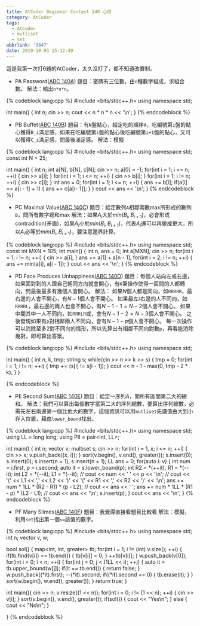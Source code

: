 ```yaml
---
title: AtCoder Beginner Contest 140 心得
category: AtCoder
tags:
  - AtCoder
  - mutliset
  - set
abbrlink: '3847'
date: 2019-10-03 15:12:49
---
```

這是我第一次打6題的AtCoder，太久沒打了，都不知道改賽制。
<!-- more -->
* PA Password([ABC 140A](https://atcoder.jp/contests/abc140/tasks/abc140_a))
題目：密碼有三位數，由`n`種數字組成，求組合數。
解法：輸出`n*n*n`。

{% codeblock lang:cpp %}
#include <bits/stdc++.h>
using namespace std;
 
int main()
{
    int n;
    cin >> n;
    cout << n * n * n << '\n';
}
{% endcodeblock %}

* PB Buffet([ABC 140B](https://atcoder.jp/contests/abc140/tasks/abc140_b))
題目：有`N`盤點心，給定吃的順序`A`，吃編號第`i`盤的點心獲得`B_i`滿足感，如果在吃編號第`i`盤的點心後吃編號第`i+1`盤的點心，又可以獲得`C_i`滿足感，問最後滿足感。
解法：模擬

{% codeblock lang:cpp %}
#include <bits/stdc++.h>
using namespace std;
const int N = 25;

int main()
{
    int n;
    int a[N], b[N], c[N];
    cin >> n;
    a[0] = -1;
    for(int i = 1; i <= n; ++i)
    {
        cin >> a[i];
    }
    for(int i = 1; i <= n; ++i)
    {
        cin >> b[i];
    }
    for(int i = 1; i != n; ++i)
    {
        cin >> c[i];
    }
    int ans = 0;
    for(int i = 1; i <= n; ++i)
    {
        ans += b[i];
        if(a[i] == a[i - 1] + 1)
        {
            ans += c[a[i- 1]];
        }
    }
    cout << ans << '\n';
}
{% endcodeblock %}

* PC Maximal Value([ABC 140C](https://atcoder.jp/contests/abc140/tasks/abc140_c))
題目：給定數列`A`相鄰兩數max所形成的數列`B`，問所有數字總和max
解法：如果$A_i$大於$min(B_i, B_{i + 1})$，必會形成contradition(矛盾)，如果$A_i$小於$min(B_i, B_{i + 1})$，代表$A_i$還可以再變成更大，所以$A_i$必等於$min(B_i, B_{i + 1})$，要注意邊界計算。

{% codeblock lang:cpp %}
#include <bits/stdc++.h>
using namespace std;
const int MXN = 105;
int main()
{
    int n, ans = 0;
    int a[MXN];
    cin >> n;
    for(int i = 1; i != n; ++i)
    {
        cin >> a[i];
    }
    ans += a[1] + a[n - 1];
    for(int i = 2; i != n; ++i)
    {
        ans += min(a[i], a[i - 1]);
    }
    cout << ans << '\n';
}
{% endcodeblock %}

* PD Face Produces Unhappiness([ABC 140D](https://atcoder.jp/contests/abc140/tasks/abc140_d))
題目：每個人站向左或右邊，如果面對到的人跟自己朝同方向就會開心，有`K`筆操作使得一區間的人都轉向，問最後最多有幾個人會開心。
解法：
如果$N$個人都是同向，如`RRRRR`，最右邊的人會不開心，有$N - 1$個人會不開心。
如果最左/右邊的人不同向，如`RRRRL`，最右邊的兩人也會不開心，有$N - 1 - 1 = N - 2$個人會不開心。
如果中間其中一人不同向，如`RRRLR`或，會有$N - 1 - 2 = N - 3$個人會不開心。
之後發現如果有`p`對相鄰兩人不同向，會有$N - 1 - p$個人會不開心。
每一次操作可以消除至多2對不同向的情形，所以先算出有相鄰不同向對數`p`，再看能消除幾對，即可算出答案。

{% codeblock lang:cpp %}
#include <bits/stdc++.h>
using namespace std;

int main()
{
    int n, k, tmp;
    string s;
    while(cin >> n >> k >> s)
    {
        tmp = 0;
        for(int i = 1; i != n; ++i)
        {
            tmp += (s[i] != s[i - 1]);
        }
        cout << n - 1  - max(0, tmp - 2 * k);
    }
}

{% endcodeblock %}

* PE Second Sum([ABC 140E](https://atcoder.jp/contests/abc140/tasks/abc140_e))
題目：給定一序列$A$，問所有區間第二大的總和。
解法：我們可以算出每個數字當第二大的序列總數，要算出序列總數，必需先左右兩邊第一個比他大的數字，這個資訊可以用`mutliset`先講值由大到小存入位置，藉由`lower_bound`找出。

{% codeblock lang:cpp %}
#include <bits/stdc++.h>
using namespace std;
using LL = long long;
using PII = pair<int, LL>;

int main()
{
    int n;
    vector<PII> v;
    multiset<int> s;
    cin >> n;
    for(int i = 1, x; i <= n; ++i)
    {
        cin >> x;
        v.push_back({x, i});
    }
    sort(v.begin(), v.end(), greater<PII>());
    s.insert(0); s.insert(0);
    s.insert(n + 1); s.insert(n + 1);
    LL ans = 0;
    for(auto i: v)
    {
        int num = i.first, p = i.second;
        auto it = s.lower_bound(p);
        int R2 = *(++it), R1 = *(--it);
        int L2 = *(--it), L1 = *(--it);
        // cout << num << ' ' << p << '\n';
        // cout << '(' << L1 << ',' << L2 << ')' << '(' << R1 << ',' << R2 << ')' << '\n';
        ans += num * 1LL * (R2 - R1) * (p - L2);
        // cout << ans << ' ';
        ans += num * 1LL * (R1 - p) * (L2 - L1);
        // cout << ans << '\n';
        s.insert(p);
    }
    cout << ans << '\n';
}
{% endcodeblock %}

* PF Many Slimes([ABC 140F](https://atcoder.jp/contests/abc140/tasks/abc140_f))
題目：我覺得直接看題目比較看
解法：模擬，利用`set`找出第一個`<=`該值的數字。

{% codeblock lang:cpp %}
#include <bits/stdc++.h>
using namespace std;
int n;
vector<int> v, w;

bool sol()
{
    map<int, int, greater<int>> tb;
    for(int i = 1; i != (int) v.size(); ++i)
    {
        if(tb.find(v[i]) == tb.end())
        {
            tb[v[i]] = 0;
        }
        ++tb[v[i]];
    }
    w.push_back(v[0]);
    for(int i = 0; i < n; ++i)
    {
        for(int j = 0; j < (1LL << i); ++j)
        {
            auto it = tb.upper_bound(w[j]);
            if(it == tb.end())
            {
                return false;
            }
            w.push_back((*it).first);
            --(*it).second;
            if((*it).second == 0)
            {
                tb.erase(it);
            }
        }
        sort(w.begin(), w.end(), greater<int>());
    }
    return true;
}

int main(){
    cin >> n;
    v.resize((1 << n));
    for(int i = 0; i != (1 << n); ++i)
    {
        cin >> v[i];
    }
    sort(v.begin(), v.end(), greater<int>());
    if(sol())
    {
        cout << "Yes\n";
    }
    else
    {
        cout << "No\n";
    }   
    
}
{% endcodeblock %}